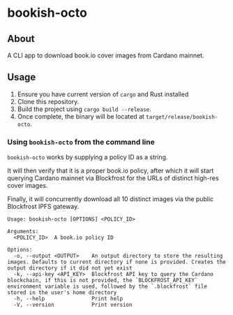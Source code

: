 bookish-octo
====

## About
A CLI app to download book.io cover images from Cardano mainnet.

## Usage

1. Ensure you have current version of `cargo` and Rust installed
2. Clone this repository.
3. Build the project using `cargo build --release`.
4. Once complete, the binary will be located at `target/release/bookish-octo`.

### Using `bookish-octo` from the command line

`bookish-octo` works by supplying a policy ID as a string.

It will then verify that it is a proper book.io policy, after which it will start querying Cardano mainnet via Blockfrost for the URLs of distinct high-res cover images.

Finally, it will concurrently download all 10 distinct images via the public Blockfrost IPFS gateway.

```
Usage: bookish-octo [OPTIONS] <POLICY_ID>

Arguments:
  <POLICY_ID>  A book.io policy ID

Options:
  -o, --output <OUTPUT>    An output directory to store the resulting images. Defaults to current directory if none is provided. Creates the output directory if it did not yet exist
  -k, --api-key <API_KEY>  Blockfrost API key to query the Cardano blockchain, if this is not provided, the `BLOCKFROST_API_KEY` environment variable is used, followed by the `.blockfrost` file stored in the user's home directory
  -h, --help               Print help
  -V, --version            Print version
```
